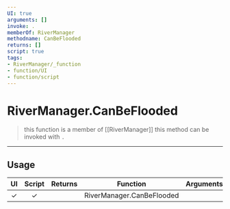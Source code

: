 ```yaml
---
UI: true
arguments: []
invoke: .
memberOf: RiverManager
methodname: CanBeFlooded
returns: []
script: true
tags:
- RiverManager/_function
- function/UI
- function/script
---
```

# RiverManager.CanBeFlooded
> this function is a member of [[RiverManager]]
> this method can be invoked with `.`
-----
## Usage
|  UI | Script | Returns | Function | Arguments |
|:---:|:------:|-------:|:--------:|:---------|
|✓|✓||RiverManager.CanBeFlooded||
